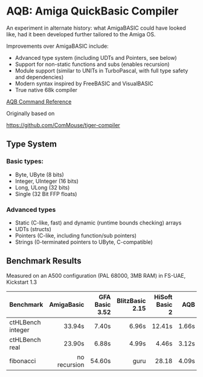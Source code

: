# AQB: Amiga QuickBasic Compiler

An experiment in alternate history: what AmigaBASIC could have looked like, had it been developed further
tailored to the Amiga OS.

Improvements over AmigaBASIC include:

* Advanced type system (including UDTs and Pointers, see below)
* Support for non-static functions and subs (enables recursion)
* Module support (similar to UNITs in TurboPascal, with full type safety and dependencies)
* Modern syntax inspired by FreeBASIC and VisualBASIC
* True native 68k compiler

[AQB Command Reference](doc/ref.adoc)

Originally based on

https://github.com/ComMouse/tiger-compiler

## Type System

### Basic types:
* Byte, UByte (8 bits)
* Integer, UInteger (16 bits)
* Long, ULong (32 bits)
* Single (32 Bit FFP floats)

### Advanced types

* Static (C-like, fast) and dynamic (runtime bounds checking) arrays
* UDTs (structs)
* Pointers (C-like, including function/sub pointers)
* Strings (0-terminated pointers to UByte, C-compatible)

## Benchmark Results

Measured on an A500 configuration (PAL 68000, 3MB RAM) in FS-UAE, Kickstart 1.3

| Benchmark            | AmigaBasic    | GFA Basic 3.52 | BlitzBasic 2.15 | HiSoft Basic 2 | AQB    |
| -------------------- | -------------:| --------------:| ---------------:| --------------:| ------:|
| ctHLBench integer    | 33.94s        | 7.40s          | 6.96s           | 12.41s         | 1.66s  |
| ctHLBench real       | 23.90s        | 6.88s          | 4.99s           | 4.46s          | 3.12s  |
| fibonacci            | no recursion  | 54.60s         | guru            | 28.18          | 4.09s  |

